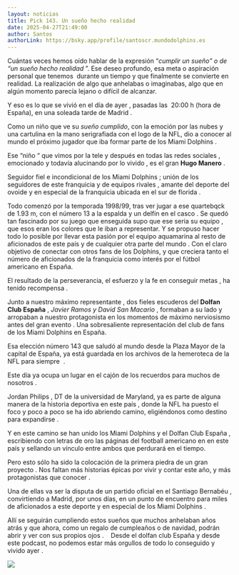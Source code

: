 ```yaml
---
layout: noticias
title: Pick 143. Un sueño hecho realidad
date: 2025-04-27T21:49:00
author: Santos
authorLink: https://bsky.app/profile/santoscr.mundodolphins.es
---
```

Cuántas veces hemos oído hablar de la expresión “_cumplir un sueño” o de “un sueño hecho realidad&#32;_”. Ese deseo profundo, esa meta o aspiración personal que tenemos  durante un tiempo y que finalmente se convierte en realidad. La realización de algo que anhelabas o imaginabas, algo que en algún momento parecía lejano o difícil de alcanzar.

Y eso es lo que se vivió en el día de ayer , pasadas las  20:00 h (hora de España), en una soleada tarde de Madrid .

Como un niño que ve su _sueño cumplido_, con la emoción por las nubes y una cartulina en la mano serigrafiada con el logo de la NFL, dio a conocer al mundo el próximo jugador que iba formar parte de los Miami Dolphins . 

Ese “niño “ que vimos por la tele y después en todas las redes sociales , emocionado y todavía alucinando por lo vivido , es el gran **Hugo Manero** . 

Seguidor fiel e incondicional de los Miami Dolphins ; unión de los seguidores de este franquicia y de equipos rivales , amante del deporte del ovoide y en especial de la franquicia ubicada en el sur de florida .  

Todo comenzó por la temporada 1998/99, tras ver jugar a ese quartebqck de 1.93 m, con el número 13 a la espalda y un delfín en el casco . Se quedó tan fascinado por su juego que enseguida supo que ese seria su equipo , que esos eran los colores que le iban a representar. Y se propuso hacer todo lo posible por llevar esta pasión por el equipo aquamarina al resto de aficionados de este país y de cualquier otra parte del mundo . Con el claro objetivo de conectar con otros fans de los Dolphins, y que creciera tanto el número de aficionados de la franquicia como interés por el fútbol americano en España.

El resultado de la perseverancia, el esfuerzo y la fe en conseguir metas , ha tenido recompensa . 

Junto a nuestro máximo representante , dos fieles escuderos del **Dolfan Club España** , _Javier Ramos y David San Macario&#32;_, formaban a su lado y arropaban a nuestro protagonista en los momentos de máximo nerviosismo antes del gran evento . Una sobresaliente representación del club de fans de los Miami Dolphins en España.

Esa elección número 143 que saludó al mundo desde la Plaza Mayor de la capital de España, ya está guardada en los archivos de la hemeroteca de la NFL para siempre  . 

Este día ya ocupa un lugar en el cajón de los recuerdos para muchos de nosotros . 

Jordan Philips , DT de la universidad de Maryland, ya es parte de alguna manera de la historia deportiva en este país , donde la NFL ha puesto el foco y poco a poco se ha ido abriendo camino, eligiéndonos como destino para expandirse .  

Y en este camino se han unido los Miami Dolphins y el Dolfan Club España , escribiendo con letras de oro las páginas del football americano en en este país y sellando un vínculo entre ambos que perdurará en el tiempo. 

Pero esto sólo ha sido la colocación de la primera piedra de un gran proyecto . Nos faltan más historias épicas por vivir y contar este año, y más protagonistas que conocer .

Una de ellas va ser la disputa de un partido oficial en el Santiago Bernabéu , convirtiendo a Madrid, por unos días, en un punto de encuentro para miles de aficionados a este deporte y en especial de los Miami Dolphins . 

Allí se seguirán cumpliendo estos sueños que muchos anhelaban años atrás y que ahora, como un regalo de cumpleaños o de navidad, podrán abrir y ver con sus propios ojos . 
 
Desde el dolfan club España y desde este podcast, no podemos estar más orgullos de todo lo conseguido y vivido ayer . 

![](/uploads/photo_2025-04-27%2021.51.18.jpeg)
